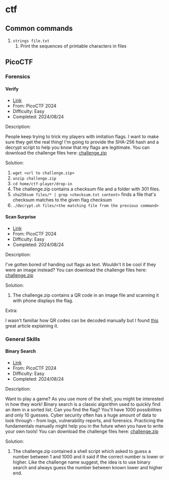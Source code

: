 # ctf

## Common commands
1. `strings file.txt`
    1. Print the sequences of printable characters in files

## PicoCTF

### Forensics
#### Verify
- [Link](https://play.picoctf.org/practice/challenge/450)
- From: PicoCTF 2024
- Difficulty: Easy
- Completed: 2024/08/24

Description:

People keep trying to trick my players with imitation flags. I want to make sure they get the real thing! I'm going to provide the SHA-256 hash and a decrypt script to help you know that my flags are legitimate. You can download the challenge files here:
[challenge.zip](https://artifacts.picoctf.net/c_rhea/21/challenge.zip)


Solution:

1. `wget <url to challenge.zip>`
1. `unzip challenge.zip`
1. `cd home/ctf-player/drop-in`
1. The challenge.zip contains a checksum file and a folder with 301 files.
1. `sha256sum files/* | grep <checksum.txt content>` finds a file that's checksum matches to the given flag checksum
1. `./decrypt.sh files/<the matching file from the previous command>`

#### Scan Surprise
- [Link](https://play.picoctf.org/practice/challenge/444)
- From: PicoCTF 2024
- Difficulty: Easy
- Completed: 2024/08/24


Description:

I've gotten bored of handing out flags as text. Wouldn't it be cool if they were an image instead? You can download the challenge files here: [challenge.zip](https://artifacts.picoctf.net/c_atlas/14/challenge.zip)


Solution:

1. The challenge.zip contains a QR code in an image file and scanning it with phone displays the flag.


Extra:

I wasn't familiar how QR codes can be decoded manually but I found [this](https://blog.qartis.com/decoding-small-qr-codes-by-hand/) great article explaining it.


### General Skills
#### Binary Search
- [Link](https://play.picoctf.org/practice/challenge/442)
- From: PicoCTF 2024
- Difficulty: Easy
- Completed: 2024/08/24

Description:

Want to play a game? As you use more of the shell, you might be interested in how they work! Binary search is a classic algorithm used to quickly find an item in a sorted list. Can you find the flag? You'll have 1000 possibilities and only 10 guesses. Cyber security often has a huge amount of data to look through - from logs, vulnerability reports, and forensics. Practicing the fundamentals manually might help you in the future when you have to write your own tools! You can download the challenge files here: [challenge.zip](https://artifacts.picoctf.net/c_atlas/18/challenge.zip)

Solution:

1. The challenge.zip contained a shell script which asked to guess a number between 1 and 1000 and it said if the correct number is lower or higher. Like the challenge name suggest, the idea is to use binary search and always guess the number between known lower and higher end.

